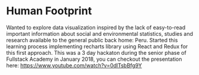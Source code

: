 # Human Footprint

Wanted to explore data visualization inspired by the lack of easy-to-read important information about social and environmental statistics, studies and research available to the general public back home: Peru.
Started this learning process implementing recharts library using React and Redux for this first approach.
This was a 3 day hackaton during the senior phase of Fullstack Academy in January 2018, you can checkout the presentation here: https://www.youtube.com/watch?v=0dlTsbBfg9Y
